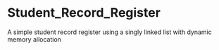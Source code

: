 # Student_Record_Register
A simple student record register using a singly linked list with dynamic memory allocation
